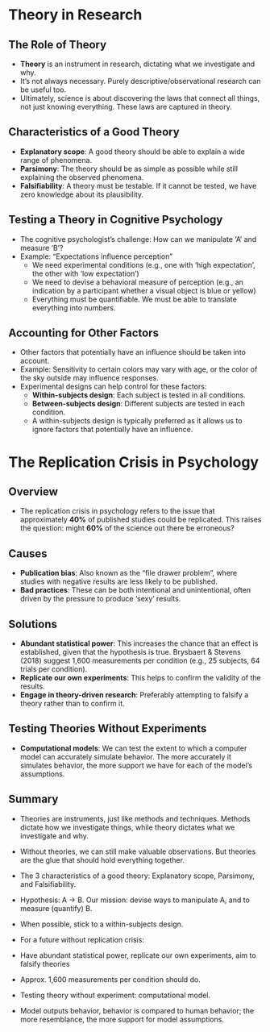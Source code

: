 # Theory in Research

## The Role of Theory

- **Theory** is an instrument in research, dictating what we investigate and why.
- It’s not always necessary. Purely descriptive/observational research can be useful too.
- Ultimately, science is about discovering the laws that connect all things, not just knowing everything. These laws are captured in theory.

## Characteristics of a Good Theory

- **Explanatory scope**: A good theory should be able to explain a wide range of phenomena.
- **Parsimony**: The theory should be as simple as possible while still explaining the observed phenomena.
- **Falsifiability**: A theory must be testable. If it cannot be tested, we have zero knowledge about its plausibility.

## Testing a Theory in Cognitive Psychology

- The cognitive psychologist’s challenge: How can we manipulate ‘A’ and measure ‘B’?
- Example: “Expectations influence perception”
    - We need experimental conditions (e.g., one with ‘high expectation’, the other with ‘low expectation’)
    - We need to devise a behavioral measure of perception (e.g., an indication by a participant whether a visual object is blue or yellow)
    - Everything must be quantifiable. We must be able to translate everything into numbers.

## Accounting for Other Factors

- Other factors that potentially have an influence should be taken into account.
- Example: Sensitivity to certain colors may vary with age, or the color of the sky outside may influence responses.
- Experimental designs can help control for these factors:
    - **Within-subjects design**: Each subject is tested in all conditions.
    - **Between-subjects design**: Different subjects are tested in each condition.
    - A within-subjects design is typically preferred as it allows us to ignore factors that potentially have an influence.

# The Replication Crisis in Psychology

## Overview

- The replication crisis in psychology refers to the issue that approximately **40%** of published studies could be replicated. This raises the question: might **60%** of the science out there be erroneous?

## Causes

- **Publication bias**: Also known as the “file drawer problem”, where studies with negative results are less likely to be published.
- **Bad practices**: These can be both intentional and unintentional, often driven by the pressure to produce ‘sexy’ results.

## Solutions

- **Abundant statistical power**: This increases the chance that an effect is established, given that the hypothesis is true. Brysbaert & Stevens (2018) suggest 1,600 measurements per condition (e.g., 25 subjects, 64 trials per condition).
- **Replicate our own experiments**: This helps to confirm the validity of the results.
- **Engage in theory-driven research**: Preferably attempting to falsify a theory rather than to confirm it.

## Testing Theories Without Experiments

- **Computational models**: We can test the extent to which a computer model can accurately simulate behavior. The more accurately it simulates behavior, the more support we have for each of the model’s assumptions.

## Summary

- Theories are instruments, just like methods and techniques. Methods dictate how we investigate things, while theory dictates what we investigate and why.
- Without theories, we can still make valuable observations. But theories are the glue that should hold everything together.
- The 3 characteristics of a good theory: Explanatory scope, Parsimony, and Falsifiability.
- Hypothesis: A → B. Our mission: devise ways to manipulate A, and to measure (quantify) B.
- When possible, stick to a within-subjects design.

- For a future without replication crisis: 
- Have abundant statistical power, replicate our own experiments, aim to falsify theories
- Approx. 1,600 measurements per condition should do.
- Testing theory without experiment: computational model. 
- Model outputs behavior, behavior is compared to human behavior; the more resemblance, the more support for model assumptions.
